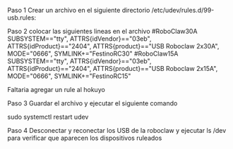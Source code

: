 Paso 1
Crear un archivo en el siguiente directorio
/etc/udev/rules.d/99-usb.rules:

Paso 2
colocar las siguientes lineas en el archivo
#RoboClaw30A
SUBSYSTEM=="tty", ATTRS{idVendor}=="03eb", ATTRS{idProduct}=="2404", ATTRS{product}=="USB Roboclaw 2x30A", MODE="0666", SYMLINK+="FestinoRC30"
#RoboClaw15A
SUBSYSTEM=="tty", ATTRS{idVendor}=="03eb", ATTRS{idProduct}=="2404", ATTRS{product}=="USB Roboclaw 2x15A", MODE="0666", SYMLINK+="FestinoRC15"

Faltaria agregar un rule al hokuyo

Paso 3
Guardar el archivo y ejecutar el siguiente comando

sudo systemctl restart udev

Paso 4
Desconectar y reconectar los USB de la roboclaw y ejecutar ls /dev
para verificar que aparecen los dispositivos ruleados